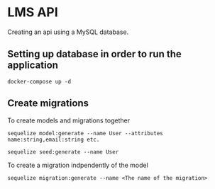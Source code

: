 # LMS API

Creating an api using a MySQL database.

## Setting up database in order to run the application

```docker-compose up -d```

## Create migrations

To create models and migrations together

```sequelize model:generate --name User --attributes name:string,email:string etc.```

```sequelize seed:generate --name User```

To create a migration indpendently of the model

```sequelize migration:generate --name <The name of the migration>```
